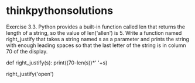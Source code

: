 # thinkpythonsolutions


Exercise 3.3. Python provides a built-in function called len that returns the length of a string, so
the value of len('allen') is 5.
Write a function named right_justify that takes a string named s as a parameter and prints the
string with enough leading spaces so that the last letter of the string is in column 70 of the display.

def right_justify(s):
    print((70-len(s))*' '+s)
    
right_justify('open')    
